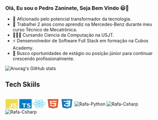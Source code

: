 ### Olá, Eu sou o Pedro Zaninete, Seja Bem Vindo 😃👋


- 🔭 Aficionado pelo potencial transformador da tecnologia.
- 🌱 Trabalhei 2 anos como aprendiz na Mercedes-Benz durante meu curso Técnico de Mecatrônica.
- 👨🏼‍🎓 Cursando Ciencia da Computação na USJT.
- ⚡ Densenvolvedor de Software Full Stack em formação na Cubos Academy.
- 💬 Busco oportunidades de estágio ou posição júnior para continuar crescendo profissionalmente.

![Anurag's GitHub stats](https://github-readme-stats.vercel.app/api?username=Pedro-Zaninete&show_icons=true&theme=radical)

## Tech Skiils
<div style="display: inline_block"><br>
  <img align="center" alt="Rafa-Js" height="30" width="40" src="https://raw.githubusercontent.com/devicons/devicon/master/icons/javascript/javascript-plain.svg">
  <img align="center" alt="Rafa-Ts" height="30" width="40" src="https://raw.githubusercontent.com/devicons/devicon/master/icons/typescript/typescript-plain.svg">
  <img align="center" alt="Rafa-React" height="30" width="40" src="https://raw.githubusercontent.com/devicons/devicon/master/icons/react/react-original.svg">
  <img align="center" alt="Rafa-HTML" height="30" width="40" src="https://raw.githubusercontent.com/devicons/devicon/master/icons/html5/html5-original.svg">
  <img align="center" alt="Rafa-CSS" height="30" width="40" src="https://raw.githubusercontent.com/devicons/devicon/master/icons/css3/css3-original.svg">
  <img align="center" alt="Rafa-Python" height="50" width="50" src="https://cdn.jsdelivr.net/gh/devicons/devicon@latest/icons/git/git-plain-wordmark.svg" />            
  <img align="center" alt="Rafa-Csharp" height="50" width="50" src="https://cdn.jsdelivr.net/gh/devicons/devicon@latest/icons/nodejs/nodejs-original-wordmark.svg" />
  <img align="center" alt="Rafa-Csharp" height="30" width="40" src="https://cdn.jsdelivr.net/gh/devicons/devicon@latest/icons/vscode/vscode-original-wordmark.svg" />
                  
</div>
          
